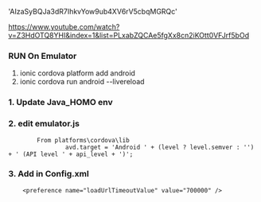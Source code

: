 'AIzaSyBQJa3dR7IhkvYow9ub4XV6rV5cbqMGRQc'

https://www.youtube.com/watch?v=Z3HdOTQ8YHI&index=1&list=PLxabZQCAe5fgXx8cn2iKOtt0VFJrf5bOd

### RUN On Emulator

1. ionic cordova platform add android
2. ionic cordova run  android --livereload

  ###  1. Update Java_HOMO env
  ###  2. edit emulator.js 
            From platforms\cordova\lib
                    avd.target = 'Android ' + (level ? level.semver : '') + ' (API level ' + api_level + ')';

  ###  3. Add in Config.xml
        <preference name="loadUrlTimeoutValue" value="700000" />
    

